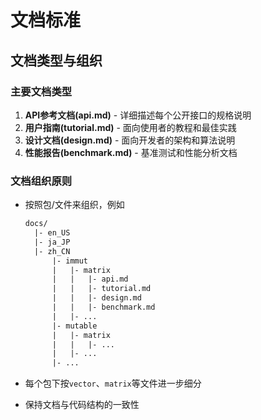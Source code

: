 # 文档标准

## 文档类型与组织

### 主要文档类型

1. **API参考文档(api.md)** - 详细描述每个公开接口的规格说明
2. **用户指南(tutorial.md)** - 面向使用者的教程和最佳实践
3. **设计文档(design.md)** - 面向开发者的架构和算法说明
4. **性能报告(benchmark.md)** - 基准测试和性能分析文档

### 文档组织原则

- 按照包/文件来组织，例如
  
  ```txt
  docs/
    |- en_US
    |- ja_JP 
    |- zh_CN
        |- immut
        |   |- matrix
        |   |   |- api.md
        |   |   |- tutorial.md
        |   |   |- design.md
        |   |   |- benchmark.md
        |   |- ...
        |- mutable
        |   |- matrix
        |   |   |- ...
        |   |- ...
        |- ...
  ```

- 每个包下按`vector`、`matrix`等文件进一步细分
- 保持文档与代码结构的一致性
